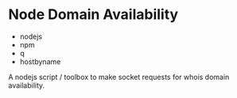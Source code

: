 Node Domain Availability
=====

 * nodejs
 * npm
 * q
 * hostbyname

A nodejs script / toolbox to make socket requests for whois domain availability.